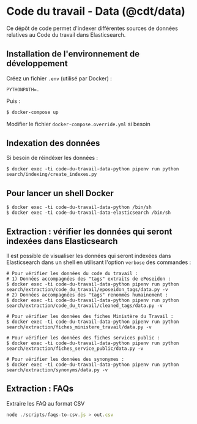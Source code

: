 # Code du travail - Data (@cdt/data)

Ce dépôt de code permet d'indexer différentes sources de données relatives au Code du travail dans Elasticsearch.

## Installation de l'environnement de développement

Créez un fichier `.env` (utilisé par Docker) :

```shell
PYTHONPATH=.
```

Puis :

```bash
$ docker-compose up
```

Modifier le fichier `docker-compose.override.yml` si besoin

## Indexation des données

Si besoin de réindéxer les données :

```shell
$ docker exec -ti code-du-travail-data-python pipenv run python search/indexing/create_indexes.py
```

## Pour lancer un shell Docker

```shell
$ docker exec -ti code-du-travail-data-python /bin/sh
$ docker exec -ti code-du-travail-data-elasticsearch /bin/sh
```

## Extraction : vérifier les données qui seront indexées dans Elasticsearch

Il est possible de visualiser les données qui seront indexées dans Elasticsearch dans un shell en utilisant l'option `verbose` des commandes :

```shell
# Pour vérifier les données du code du travail :
# 1) Données accompagnées des "tags" extraits de ePoseidon :
$ docker exec -ti code-du-travail-data-python pipenv run python search/extraction/code_du_travail/eposeidon_tags/data.py -v
# 2) Données accompagnées des "tags" renommés humainement :
$ docker exec -ti code-du-travail-data-python pipenv run python search/extraction/code_du_travail/cleaned_tags/data.py -v

# Pour vérifier les données des fiches Ministère du Travail :
$ docker exec -ti code-du-travail-data-python pipenv run python search/extraction/fiches_ministere_travail/data.py -v

# Pour vérifier les données des fiches services public :
$ docker exec -ti code-du-travail-data-python pipenv run python search/extraction/fiches_service_public/data.py -v

# Pour vérifier les données des synonymes :
$ docker exec -ti code-du-travail-data-python pipenv run python search/extraction/synonyms/data.py -v
```

## Extraction : FAQs

Extraire les FAQ au format CSV

```js
node ./scripts/faqs-to-csv.js > out.csv
```
